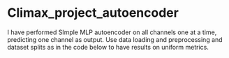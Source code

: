 # Climax_project_autoencoder

I have performed SImple MLP autoencoder on all channels one at a time, predicting one channel as output. Use data loading and preprocessing and dataset splits as in the code below to have results on uniform metrics.
